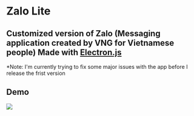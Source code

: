 
# Zalo Lite

Customized version of Zalo (Messaging application created by VNG for Vietnamese people) 
Made with [Electron.js](https://www.electronjs.org/)
---


*Note: I'm currently trying to fix some major issues with the app before I release the frist version


## Demo



![](https://media.discordapp.net/attachments/1092436001915420783/1201505172266950678/screenshot_1706531058.png?ex=65ca0fe3&is=65b79ae3&hm=ccb1bb581e2c89bf15f1e74f83acfb4d8595f500a6233abcc513b2f7b8d67bae&=&format=webp&quality=lossless&width=1192&height=671)

